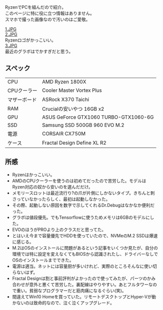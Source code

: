 RyzenでPCを組んだので紹介。  
このページに特に役に立つ情報はありません。  
スマホで撮った画像なので汚いのはご愛敬。  

[1.JPG](https://tk2-231-25016.vs.sakura.ne.jp/web/content/hardware/1.JPG)  
[2.JPG](https://tk2-231-25016.vs.sakura.ne.jp/web/content/hardware/2.JPG)  
Ryzenロゴがかっこいい。  
[3.JPG](https://tk2-231-25016.vs.sakura.ne.jp/web/content/hardware/3.JPG)  
最近のグラボはでかすぎだと思う。  


## スペック

|||
|:-|:-|
|CPU|AMD Ryzen 1800X|
|CPUクーラー|Cooler Master Vortex Plus|
|マザーボード|ASRock X370 Taichi|
|RAM|Crucialの安いやつ 16GB x2|
|GPU|ASUS GeForce GTX1060 TURBO-GTX1060-6G|
|SSD|Samsung SSD 500GB 960 EVO M.2|
|電源|CORSAIR CX750M|
|ケース|Fractal Design Define XL R2|


## 所感

* Ryzenはかっこいい。
* AMDのCPUクーラーを使うのは初めてだったので苦労した。モデルはRyzen対応の奴から安いのを選んだだけ。
* メモリースロットは最近流行り?の爪が片側にしかないタイプ。きちんと刺さっていなかったらしく、最初は起動しなかった。
* その際、起動しない原因を数字で示してくれるDr.Debugはなかなか便利だった。
* グラボは値段優先。でもTensorflowに使うためメモリは6GBのモデルにした。
* EVOのほうがPROより上のクラスだと思ってた。
* とはいえ今まで容量優先でHDDを使っていたので、NVMeのM.2 SSDは爆速に感じる。
* M.2はOSのインストールに問題があるという記事をいくつか見たが、自分の環境では特に設定を変えなくてもBIOSから認識されたし、ドライバーなしでOSのインストールまでできた。
* 電源は適当。ネットには容量厨が多いけれど、実際のところそんなに使い切らないはず。
* Fractal Designは割と事前評判がよかったので使ってみたが、パーツのかみ合わせが意外と悪くて苦労した。裏配線はやりやすい。あとフルタワーなので重い。貧弱なプログラマーだと筋肉痛になるぐらい(笑)。
* 間違えてWin10 Homeを買っていた。リモートデスクトップとHyper-Vが動かないのは致命的なので、泣く泣くアップグレード。
